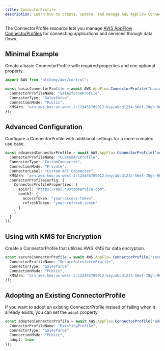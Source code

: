 ```yaml
---
title: ConnectorProfile
description: Learn how to create, update, and manage AWS AppFlow ConnectorProfiles using Alchemy Cloud Control.
---
```



The ConnectorProfile resource lets you manage [AWS AppFlow ConnectorProfiles](https://docs.aws.amazon.com/appflow/latest/userguide/) for connecting applications and services through data flows.

## Minimal Example

Create a basic ConnectorProfile with required properties and one optional property.

```ts
import AWS from "alchemy/aws/control";

const basicConnectorProfile = await AWS.AppFlow.ConnectorProfile("basicProfile", {
  ConnectorProfileName: "SalesforceProfile",
  ConnectorType: "Salesforce",
  ConnectionMode: "Public",
  KMSArn: "arn:aws:kms:us-west-2:123456789012:key/abcd1234-56ef-78gh-90ij-klmnopqrst"
});
```

## Advanced Configuration

Configure a ConnectorProfile with additional settings for a more complex use case.

```ts
const advancedConnectorProfile = await AWS.AppFlow.ConnectorProfile("advancedProfile", {
  ConnectorProfileName: "CustomAPIProfile",
  ConnectorType: "CustomConnector",
  ConnectionMode: "Private",
  ConnectorLabel: "Custom API Connector",
  KMSArn: "arn:aws:kms:us-west-2:123456789012:key/abcd1234-56ef-78gh-90ij-klmnopqrst",
  ConnectorProfileConfig: {
    ConnectorProfileProperties: {
      apiUrl: "https://api.customservice.com",
      oauth2: {
        accessToken: "your-access-token",
        refreshToken: "your-refresh-token"
      }
    }
  }
});
```

## Using with KMS for Encryption

Create a ConnectorProfile that utilizes AWS KMS for data encryption.

```ts
const secureConnectorProfile = await AWS.AppFlow.ConnectorProfile("secureProfile", {
  ConnectorProfileName: "SecureSalesforceProfile",
  ConnectorType: "Salesforce",
  ConnectionMode: "Public",
  KMSArn: "arn:aws:kms:us-west-2:123456789012:key/abcd1234-56ef-78gh-90ij-klmnopqrst"
});
```

## Adopting an Existing ConnectorProfile

If you want to adopt an existing ConnectorProfile instead of failing when it already exists, you can set the `adopt` property.

```ts
const adoptedConnectorProfile = await AWS.AppFlow.ConnectorProfile("adoptedProfile", {
  ConnectorProfileName: "ExistingProfile",
  ConnectorType: "Salesforce",
  ConnectionMode: "Public",
  adopt: true
});
```
